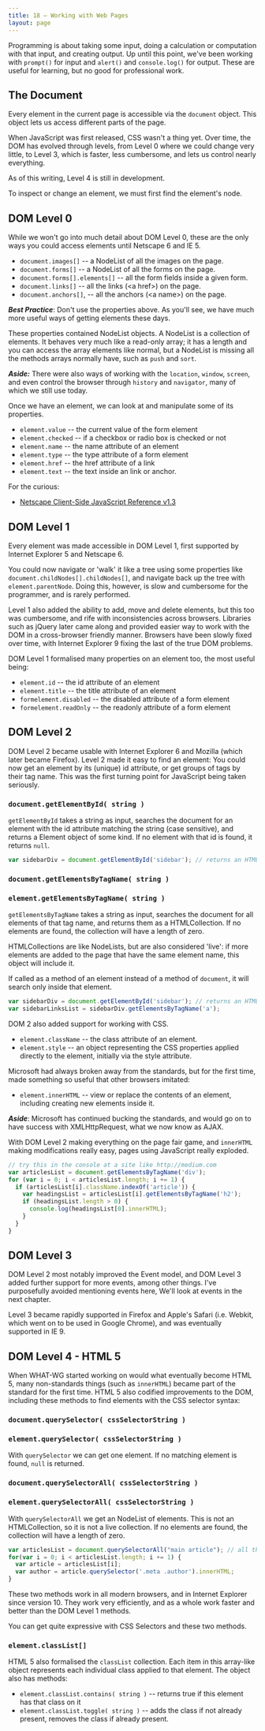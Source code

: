 ```yaml
---
title: 18 – Working with Web Pages
layout: page
---
```


Programming is about taking some input, doing a calculation or computation with that input, and creating output. Up until this point, we've been working with `prompt()` for input and `alert()` and `console.log()` for output. These are useful for learning, but no good for professional work.

## The Document

Every element in the current page is accessible via the `document` object. This object lets us access different parts of the page.

When JavaScript was first released, CSS wasn't a thing yet. Over time, the DOM has evolved through levels, from Level 0 where we could change very little, to Level 3, which is faster, less cumbersome, and lets us control nearly everything.

As of this writing, Level 4 is still in development.

To inspect or change an element, we must first find the element's node.

## DOM Level 0

While we won't go into much detail about DOM Level 0, these are the only ways you could access elements until Netscape 6 and IE 5.

* `document.images[]` -- a NodeList of all the images on the page.
* `document.forms[]` -- a NodeList of all the forms on the page.
* `document.forms[].elements[]` -- all the form fields inside a given form.
* `document.links[]` -- all the links (&lt;a href&gt;) on the page.
* `document.anchors[]`, -- all the anchors (&lt;a name&gt;) on the page.

***Best Practice***: Don't use the properties above. As you'll see, we have much more useful ways of getting elements these days.

These properties contained NodeList objects. A NodeList is a collection of elements. It behaves very much like a read-only array; it has a length and you can access the array elements like normal, but a NodeList is missing all the methods arrays normally have, such as `push` and `sort`.

***Aside:*** There were also ways of working with the `location`, `window`, `screen`, and even control the browser through `history` and `navigator`, many of which we still use today.

Once we have an element, we can look at and manipulate some of its properties.

- `element.value` -- the current value of the form element
- `element.checked` -- if a checkbox or radio box is checked or not
- `element.name` -- the name attribute of an element
- `element.type` -- the type attribute of a form element
- `element.href` -- the href attribute of a link
- `element.text` -- the text inside an link or anchor.

For the curious:
* [Netscape Client-Side JavaScript Reference v1.3](http://web.archive.org/web/19991012215641/http://developer.netscape.com/docs/manuals/js/client/jsref/index.htm)

## DOM Level 1

Every element was made accessible in DOM Level 1, first supported by Internet Explorer 5 and Netscape 6.

You could now navigate or 'walk' it like a tree using some properties like `document.childNodes[].childNodes[]`, and navigate back up the tree with `element.parentNode`. Doing this, however, is slow and cumbersome for the programmer, and is rarely performed.

Level 1 also added the ability to add, move and delete elements, but this too was cumbersome, and rife with inconsistencies across browsers. Libraries such as jQuery later came along and provided easier way to work with the DOM in a cross-browser friendly manner. Browsers have been slowly fixed over time, with Internet Explorer 9 fixing the last of the true DOM problems.

DOM Level 1 formalised many properties on an element too, the most useful being:

- `element.id` -- the id attribute of an element
- `element.title` -- the title attribute of an element
- `formelement.disabled` -- the disabled attribute of a form element
- `formelement.readOnly` -- the readonly attribute of a form element

## DOM Level 2

DOM Level 2 became usable with Internet Explorer 6 and Mozilla (which later became Firefox). Level 2 made it easy to find an element: You could now get an element by its (unique) id attribute, or get groups of tags by their tag name. This was the first turning point for JavaScript being taken seriously.

### `document.getElementById( string )`

`getElementById` takes a string as input, searches the document for an element with the id attribute matching the string (case sensitive), and returns a Element object of some kind. If no element with that id is found, it returns `null`.

```js
var sidebarDiv = document.getElementById('sidebar'); // returns an HTMLDivElement, or null.
```

### `document.getElementsByTagName( string )`
### `element.getElementsByTagName( string )`

`getElementsByTagName` takes a string as input, searches the document for all elements of that tag name, and returns them as a HTMLCollection. If no elements are found, the collection will have a length of zero.

HTMLCollections are like NodeLists, but are also considered 'live': if more elements are added to the page that have the same element name, this object will include it.

If called as a method of an element instead of a method of `document`, it will search only inside that element.

```js
var sidebarDiv = document.getElementById('sidebar'); // returns an HTMLDivElement, or null.
var sidebarLinksList = sidebarDiv.getElementsByTagName('a');
```

DOM 2 also added support for working with CSS.

- `element.className` -- the class attribute of an element.
- `element.style` -- an object representing the CSS properties applied directly to the element, initially via the style attribute.

Microsoft had always broken away from the standards, but for the first time, made something so useful that other browsers imitated:

- `element.innerHTML` -- view or replace the contents of an element, including creating new elements inside it.

***Aside***: Microsoft has continued bucking the standards, and would go on to have success with XMLHttpRequest, what we now know as AJAX.

With DOM Level 2 making everything on the page fair game, and `innerHTML` making modifications really easy, pages using JavaScript really exploded.

```js
// try this in the console at a site like http://medium.com
var articlesList = document.getElementsByTagName('div');
for (var i = 0; i < articlesList.length; i += 1) {
  if (articlesList[i].className.indexOf('article')) {
    var headingsList = articlesList[i].getElementsByTagName('h2');
    if (headingsList.length > 0) {
      console.log(headingsList[0].innerHTML);
    }
  }
}
```

## DOM Level 3

DOM Level 2 most notably improved the Event model, and DOM Level 3 added further support for more events, among other things. I've purposefully avoided mentioning events here, We'll look at events in the next chapter.

Level 3 became rapidly supported in Firefox and Apple's Safari (i.e. Webkit, which went on to be used in Google Chrome), and was eventually supported in IE 9.

## DOM Level 4 - HTML 5

When WHAT-WG started working on would what eventually become HTML 5, many non-standards things (such as `innerHTML`) became part of the standard for the first time. HTML 5 also codified improvements to the DOM, including these methods to find elements with the CSS selector syntax:

### `document.querySelector( cssSelectorString )`
### `element.querySelector( cssSelectorString )`

With `querySelector` we can get one element. If no matching element is found, `null` is returned.

### `document.querySelectorAll( cssSelectorString )`
### `element.querySelectorAll( cssSelectorString )`

With `querySelectorAll` we get an NodeList of elements. This is not an HTMLCollection, so it is not a live collection. If no elements are found, the collection will have a length of zero.

```js
var articlesList = document.querySelectorAll("main article"); // all the articles in the main element
for(var i = 0; i < articlesList.length; i += 1) {
  var article = articlesList[i];
  var author = article.querySelector('.meta .author').innerHTML;
}
```

These two methods work in all modern browsers, and in Internet Explorer since version 10. They work very efficiently, and as a whole work faster and better than the DOM Level 1 methods.

You can get quite expressive with CSS Selectors and these two methods.

### `element.classList[]`

HTML 5 also formalised the `classList` collection. Each item in this array-like object represents each individual class applied to that element. The object also has methods:

* `element.classList.contains( string )` -- returns true if this element has that class on it
* `element.classList.toggle( string )` -- adds the class if not already present, removes the class if already present.
